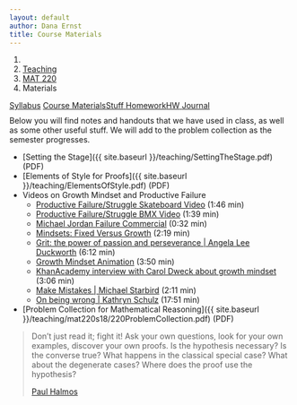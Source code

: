 ```yaml
---
layout: default
author: Dana Ernst
title: Course Materials
---
```


<ol class="breadcrumb">
  <li><a href="/"><i class="fa fa-home"></i></a></li>
  <li><a href="/teaching/">Teaching</a></li>
  <li><a href="/teaching/mat220s18">MAT 220</a></li>
  <li class="active">Materials</li>
</ol>

<div class="row">
<div class="col-xs-12">
<div class="btn-group btn-group-justified">
<a class="btn btn-default btn-success" href="{{site.baseurl}}/teaching/mat220s18/syllabus/">Syllabus</a>
<a class="btn btn-default btn-primary" href="{{site.baseurl}}/teaching/mat220s18/materials/">
<span class="hidden-xs">Course Materials</span><span class="visible-xs">Stuff</span>
</a>
<a class="btn btn-default btn-warning" href="{{site.baseurl}}/teaching/mat220s18/homework/">
<span class="hidden-xs">Homework</span><span class="visible-xs">HW</span>
</a>
<a class="btn btn-default btn-info" href="{{site.baseurl}}/teaching/mat220s18/journal/">Journal</a>
</div>
</div>
</div>

<p style="margin-top:10px;">
Below you will find notes and handouts that we have used in class, as well as some other useful stuff. We will add to the problem collection as the semester progresses.
</p>

- [Setting the Stage]({{ site.baseurl }}/teaching/SettingTheStage.pdf) (PDF)
- [Elements of Style for Proofs]({{ site.baseurl }}/teaching/ElementsOfStyle.pdf) (PDF)
- Videos on Growth Mindset and Productive Failure
    - [Productive Failure/Struggle Skateboard Video](https://www.youtube.com/watch?time_continue=98&v=1QSocgE3yFY) (1:46 min)
    - [Productive Failure/Struggle BMX Video](https://www.youtube.com/watch?v=9brnDOVJWnw) (1:39 min)
    - [Michael Jordan Failure Commercial](https://www.youtube.com/watch?v=JA7G7AV-LT8) (0:32 min)
    - [Mindsets: Fixed Versus Growth](https://www.youtube.com/watch?v=M1CHPnZfFmU) (2:19 min)
    - [Grit: the power of passion and perseverance &#124; Angela Lee Duckworth](https://www.youtube.com/watch?v=H14bBuluwB8) (6:12 min)
    - [Growth Mindset Animation](https://www.youtube.com/watch?v=-_oqghnxBmY) (3:50 min)
    - [KhanAcademy interview with Carol Dweck about growth mindset](https://www.youtube.com/watch?time_continue=1&v=wh0OS4MrN3E) (3:06 min)
    - [Make Mistakes &#124; Michael Starbird](https://www.youtube.com/watch?v=2yYQ-1X2ocU) (2:11 min)
    - [On being wrong &#124; Kathryn Schulz](https://www.youtube.com/watch?v=QleRgTBMX88) (17:51 min)
- [Problem Collection for Mathematical Reasoning]({{ site.baseurl }}/teaching/mat220s18/220ProblemCollection.pdf) (PDF)

<!-- <ul class="fa-ul">
  <li><i class="fa-li far fa-file-pdf fa-fw"></i>&nbsp; <a href="{{ site.baseurl }}/teaching/SettingTheStage.pdf">Setting the Stage</a></li>
  <li><i class="fa-li far fa-file-pdf fa-fw"></i>&nbsp; <a href="{{ site.baseurl }}/teaching/ElementsOfStyle.pdf">Elements of Style for Proofs</a></li>
  <li><i class="fa-li far fa-file-pdf fa-fw"></i>&nbsp; <a href="https://www.youtube.com/watch?v=9brnDOVJWnw">Productive Failure and Productive Struggle BMX Video</a></li>
  <li><i class="fa-li far fa-file-pdf fa-fw"></i>&nbsp; <a href="{{ site.baseurl }}/teaching/mat220s18/220ProblemCollection.pdf">Problem Collection for Mathematical Reasoning</a></li>
  <li><i class="fa-li far fa-file-pdf fa-fw"></i>&nbsp; <a href="{{ site.baseurl }}/teaching/mat220s18/220Problem64.jpg">Oliver's solution to Problem 64</a></li>
  <li><i class="fa-li far fa-file-pdf fa-fw"></i>&nbsp; <a href="{{ site.baseurl }}/teaching/mat220s18/220Quiz1.pdf">Quiz 1</a></li>
  <li><i class="fa-li far fa-file-pdf fa-fw"></i>&nbsp; <a href="{{ site.baseurl }}/teaching/mat220s18/220Quiz2.pdf">Quiz 2</a></li>
  <li><i class="fa-li far fa-file-pdf fa-fw"></i>&nbsp; <a href="{{ site.baseurl }}/teaching/mat220s18/220Quiz3.pdf">Quiz 3</a></li>
  <li><i class="fa-li far fa-file-pdf fa-fw"></i>&nbsp; <a href="{{ site.baseurl }}/teaching/mat220s18/220Quiz4.pdf">Quiz 4</a></li>
  <li><i class="fa-li far fa-file-pdf fa-fw"></i>&nbsp; <a href="{{ site.baseurl }}/teaching/mat220s18/220Quiz5.pdf">Quiz 5</a></li>
  <li><i class="fa-li far fa-file-pdf fa-fw"></i>&nbsp; <a href="{{ site.baseurl }}/teaching/mat220s18/220Quiz6.pdf">Quiz 6</a></li>
  <li><i class="fa-li far fa-file-pdf fa-fw"></i>&nbsp; <a href="{{ site.baseurl }}/teaching/mat220s18/220Quiz7.pdf">Quiz 7</a></li>
</ul> -->

<!-- I will not be covering every detail of the notes and the only way to achieve a sufficient understanding of the material is to be digesting the reading in a meaningful way.  You should be seeking clarification about the content of the notes whenever necessary by asking questions.  Here's one of my favorite quotes about reading mathematics. -->

<blockquote>
  <p>Don’t just read it; fight it! Ask your own questions, look for your own examples, discover your own proofs. Is the hypothesis necessary? Is the converse true? What happens in the classical special case? What about the degenerate cases? Where does the proof use the hypothesis?</p>
  <footer><a href="http://en.wikipedia.org/wiki/Paul_Halmos">Paul Halmos</a></footer>
</blockquote>
